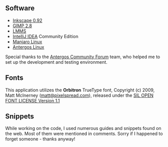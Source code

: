 ## Software

- [Inkscape 0.92](http://www.inkscape.org)
- [GIMP 2.8](https://www.gimp.org)
- [LMMS](https://lmms.io)
- [IntelliJ IDEA](https://www.jetbrains.com/idea) Community Edition
- [Manjaro Linux](https://manjaro.org)
- [Antergos Linux](https://antergos.com)

Special thanks to the [Antergos Community Forum](https://forum.antergos.com) team, who helped me to set up the 
development and testing environment.

## Fonts

This application utilizes the **Orbitron** TrueType font, Copyright (c) 2009, Matt McInerney (matt@pixelspread.com), 
released under the [SIL OPEN FONT LICENSE Version 1.1](http://scripts.sil.org/cms/scripts/page.php?site_id=nrsi&id=OFL_web)

## Snippets

While working on the code, I used numerous guides and snippets found on the web. Most of them were mentioned in comments. 
Sorry if I happened to forget someone - thanks anyway!